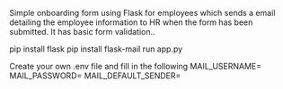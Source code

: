 Simple onboarding form using Flask for employees which sends a email detailing the employee information
to HR when the form has been submitted. It has basic form validation..



pip install flask
pip install flask-mail
run app.py

Create your own .env file and fill in the following 
MAIL_USERNAME=
MAIL_PASSWORD=
MAIL_DEFAULT_SENDER=
